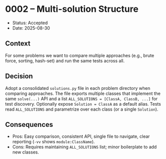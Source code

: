 # 0002 – Multi-solution Structure

- Status: Accepted
- Date: 2025-08-30

## Context

For some problems we want to compare multiple approaches (e.g., brute force, sorting, hash-set) and run the same tests across all.

## Decision

Adopt a consolidated `solutions.py` file in each problem directory when comparing approaches. The file exports multiple classes that implement the same `solve(...)` API and a list `ALL_SOLUTIONS = [ClassA, ClassB, ...]` for test discovery. Optionally expose `Solution = ClassA` as a default alias. Tests read `ALL_SOLUTIONS` and parametrize over each class (or a single `Solution`).

## Consequences

- Pros: Easy comparison, consistent API, single file to navigate, clear reporting (`-vv` shows `module:ClassName`).
- Cons: Requires maintaining `ALL_SOLUTIONS` list; minor boilerplate to add new classes.
